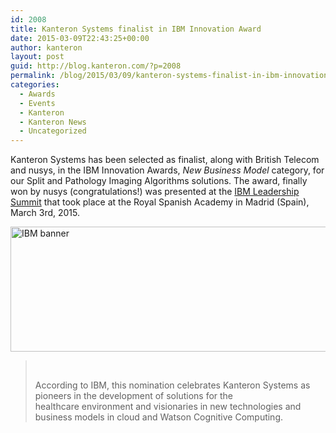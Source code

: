 ```yaml
---
id: 2008
title: Kanteron Systems finalist in IBM Innovation Award
date: 2015-03-09T22:43:25+00:00
author: kanteron
layout: post
guid: http://blog.kanteron.com/?p=2008
permalink: /blog/2015/03/09/kanteron-systems-finalist-in-ibm-innovation-award/
categories:
  - Awards
  - Events
  - Kanteron
  - Kanteron News
  - Uncategorized
---
```

Kanteron Systems has been selected as finalist, along with British Telecom and nusys, in the IBM Innovation Awards, _New Business Model_ category, for our Split and Pathology Imaging Algorithms solutions. The award, finally won by nusys (congratulations!) was presented at the <a title="http://www-05.ibm.com/es/cnbp2015/" href="http://www-05.ibm.com/es/cnbp2015/" target="_blank">IBM Leadership Summit</a> that took place at the Royal Spanish Academy in Madrid (Spain), March 3rd, 2015.
  
<a title="http://www-05.ibm.com/es/cnbp2015/index.html" href="http://www-05.ibm.com/es/cnbp2015/index.html" target="_blank"><img class="aligncenter" src="http://www-05.ibm.com/es/cnbp2015/img/Banner_748x200_v2.jpg" alt="IBM banner" width="748" height="200" /></a>

> &nbsp;
> 
> According to IBM, this nomination celebrates Kanteron Systems as pioneers in the development of solutions for the healthcare environment and visionaries in new technologies and business models in cloud and Watson Cognitive Computing.